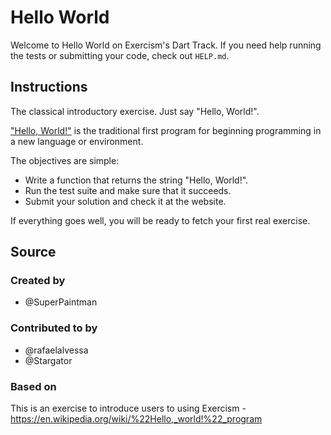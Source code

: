 # Hello World

Welcome to Hello World on Exercism's Dart Track.
If you need help running the tests or submitting your code, check out `HELP.md`.

## Instructions

The classical introductory exercise. Just say "Hello, World!".

["Hello, World!"](https://en.wikipedia.org/wiki/%22Hello,_world!%22_program) is
the traditional first program for beginning programming in a new language
or environment.

The objectives are simple:

- Write a function that returns the string "Hello, World!".
- Run the test suite and make sure that it succeeds.
- Submit your solution and check it at the website.

If everything goes well, you will be ready to fetch your first real exercise.

## Source

### Created by

- @SuperPaintman

### Contributed to by

- @rafaelalvessa
- @Stargator

### Based on

This is an exercise to introduce users to using Exercism - https://en.wikipedia.org/wiki/%22Hello,_world!%22_program